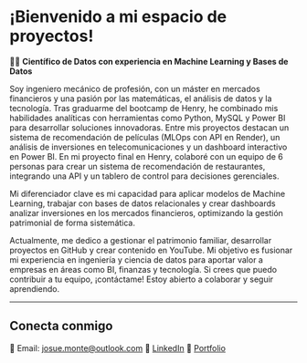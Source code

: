 # ¡Bienvenido a mi espacio de proyectos!

👨‍💻 **Científico de Datos con experiencia en Machine Learning y Bases de Datos**

Soy ingeniero mecánico de profesión, con un máster en mercados financieros y una pasión por las matemáticas, el análisis de datos y la tecnología. Tras graduarme del bootcamp de Henry, he combinado mis habilidades analíticas con herramientas como Python, MySQL y Power BI para desarrollar soluciones innovadoras. Entre mis proyectos destacan un sistema de recomendación de películas (MLOps con API en Render), un análisis de inversiones en telecomunicaciones y un dashboard interactivo en Power BI. En mi proyecto final en Henry, colaboré con un equipo de 6 personas para crear un sistema de recomendación de restaurantes, integrando una API y un tablero de control para decisiones gerenciales.

Mi diferenciador clave es mi capacidad para aplicar modelos de Machine Learning, trabajar con bases de datos relacionales y crear dashboards analizar inversiones en los mercados financieros, optimizando la gestión patrimonial de forma sistemática.

Actualmente, me dedico a gestionar el patrimonio familiar, desarrollar proyectos en GitHub y crear contenido en YouTube. Mi objetivo es fusionar mi experiencia en ingeniería y ciencia de datos para aportar valor a empresas en áreas como BI, finanzas y tecnología. Si crees que puedo contribuir a tu equipo, ¡contáctame! Estoy abierto a colaborar y seguir aprendiendo.

---

## Conecta conmigo

📧 Email: [josue.monte@outlook.com](mailto:josue.monte@outlook.com)
💼 [LinkedIn](https://www.linkedin.com/in/josuemonte)
🚀 [Portfolio](https://josuemonte.github.io)
